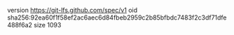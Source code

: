 version https://git-lfs.github.com/spec/v1
oid sha256:92ea60f1f58ef2ac6aec6d84fbeb2959c2b85bfbdc7483f2c3df71dfe488f6a2
size 1093
